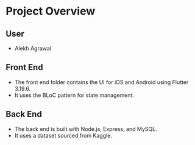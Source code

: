 # Project Overview

## User
- Alekh Agrawal

## Front End
- The front end folder contains the UI for iOS and Android using Flutter 3.19.6.
- It uses the BLoC pattern for state management.

## Back End
- The back end is built with Node.js, Express, and MySQL.
- It uses a dataset sourced from Kaggle.